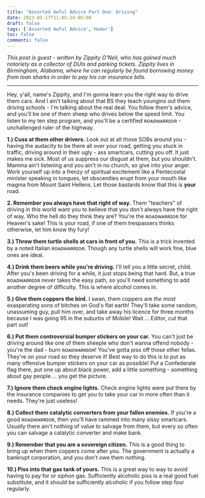 ```yaml
---
title: "Assorted Awful Advice Part One: Driving"
date: 2023-05-17T11:05:24-05:00
draft: false
tags: ['Assorted Awful Advice','Humor']
toc: false
comments: false
---
```


*This post is guest - written by Zippity O'Neil, who has gained much notoriety as a collector of DUIs and parking tickets. Zippity lives in Birmingham, Alabama, where he can regularly be found borrowing money from loan sharks in order to pay his car insurance bills.*

---

Hey, y'all, name's Zippity, and I'm gonna learn you the right way to drive them cars. And I ain't talking about that BS they teach youngins out them driving schools - I'm talking about the real deal. You follow them's advice, and you'll be one of them sheep who drives below the speed limit. You listen to my ten step program, and you'll be a certified ʀᴏᴀᴅᴡᴀʀʀɪᴏʀ - unchallenged ruler of the highway.

**1.) Cuss at them other drivers.** Look out at all those SOBs around you - having the audacity to be there all over your road, getting you stuck in traffic, driving around in their ugly - ass smartcars, cutting you off. It just makes me sick. Most of us suppress our disgust at them, but you shouldn't. Mamma ain't listening and you ain't in no church, so give into your anger. Work yourself up into a frenzy of spiritual excitement like a Pentecostal minister speaking in tongues, let obscenities erupt from your mouth like magma from Mount Saint Hellens. Let those bastards know that this is **your** road.

**2. Remember you always have that right of way.** Them "teachers" of driving in this world want you to believe that you don't always have the right of way. Who the hell do they think they are? You're the ʀᴏᴀᴅᴡᴀʀʀɪᴏʀ for Heaven's sake! This is your road, if one of them trespassers thinks otherwise, let him know thy fury!

**3.) Throw them turtle shells at cars in front of you.** This is a trick invented by a noted Italian ʀᴏᴀᴅᴡᴀʀʀɪᴏʀ. Though any turtle shells will work fine, blue ones are ideal.

**4.) Drink them beers while you're driving.** I'll tell you a little secret, child. After you's been driving for a while, it just stops being that hard. But, a true ʀᴏᴀᴅᴡᴀʀʀɪᴏʀ never takes the easy path, so you'll need something to add another degree of difficulty. This is where alcohol comes in.

**5.) Give them coppers the bird.** I swan, them coppers are *the most* exasperating sons of bitches on God's flat earth! They'll take some random, unassuming guy, pull him over, and take away his licence for three months because I was going 95 in the suburbs of Mobile! Wait ... Editor, cut that part out!

**6.) Put them controversial bumper stickers on your car.** You can't just be driving around like one of them sheeple who don't wanna offend nobody - you're the dad - burn ʀᴏᴀᴅᴡᴀʀʀɪᴏʀ! You've gotta piss off those other fellas. They're on your road so they deserve it! Best way to do this is to put as many offensive bumper stickers on your car as possible! Put a Confederate flag there, put one up about black power, add a little something - something about gay people ... you get the picture.

**7.) Ignore them check engine lights.** Check engine lights were put there by the insurance companies to get you to take your car in more often than it needs. They're just useless!

**8.) Collect them catalytic converters from your fallen enemies.** If you're a good ʀᴏᴀᴅᴡᴀʀʀɪᴏʀ, then you'll have rammed into many sissy smartcars. Usually there ain't nothing of value to salvage from them, but every so often you can salvage a catalytic converter and make bank.

**9.) Remember that you are a sovereign citizen.** This is a good thing to bring up when them coppers come after you. The government is actually a bankrupt corporation, and you don't owe them nothing.

**10.) Piss into that gas tank of yours.** This is a great way to way to avoid having to pay for or siphon gas. Sufficiently alcoholic piss is a real good fuel substitute, and it should be sufficiently alcoholic if you follow step four regularly. 
